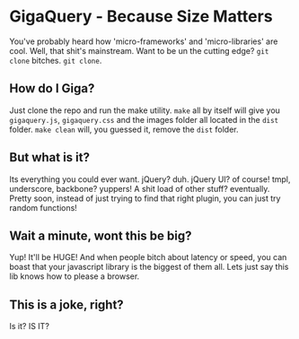 GigaQuery - Because Size Matters
================================

You've probably heard how 'micro-frameworks' and 'micro-libraries' are
cool. Well, that shit's mainstream. Want to be un the cutting edge?
`git clone` bitches. `git clone`. 

How do I Giga?
--------------

Just clone the repo and run the make utility. `make` all by itself will
give you `gigaquery.js`, `gigaquery.css` and the images folder all
located in the `dist` folder. `make
clean` will, you guessed it, remove the `dist` folder.

But what is it?
---------------

Its everything you could ever want. jQuery? duh. jQuery UI? of course!
tmpl, underscore, backbone? yuppers! A shit load of other stuff?
eventually. Pretty soon, instead of just trying to find that right
plugin, you can just try random functions!

Wait a minute, wont this be big?
--------------------------------

Yup! It'll be HUGE! And when people bitch about latency or speed, you
can boast that your javascript library is the biggest of them all. Lets
just say this lib knows how to please a browser.

This is a joke, right?
----------------------

Is it? IS IT?


